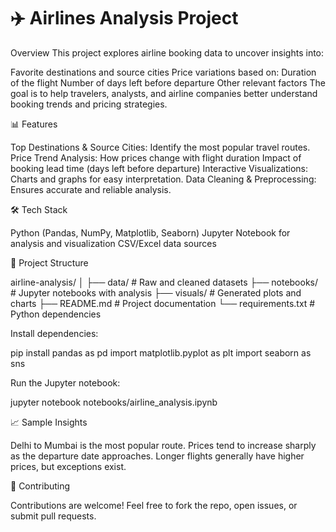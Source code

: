 
# ✈️ Airlines Analysis Project
Overview
This project explores airline booking data to uncover insights into:

Favorite destinations and source cities
Price variations based on:
Duration of the flight
Number of days left before departure
Other relevant factors
The goal is to help travelers, analysts, and airline companies better understand booking trends and pricing strategies.

📊 Features

Top Destinations & Source Cities: Identify the most popular travel routes.
Price Trend Analysis:
How prices change with flight duration
Impact of booking lead time (days left before departure)
Interactive Visualizations: Charts and graphs for easy interpretation.
Data Cleaning & Preprocessing: Ensures accurate and reliable analysis.

🛠️ Tech Stack

Python (Pandas, NumPy, Matplotlib, Seaborn)
Jupyter Notebook for analysis and visualization
CSV/Excel data sources


📁 Project Structure


airline-analysis/
│
├── data/                  # Raw and cleaned datasets
├── notebooks/             # Jupyter notebooks with analysis
├── visuals/               # Generated plots and charts
├── README.md              # Project documentation
└── requirements.txt       # Python dependencies


Install dependencies:

pip install pandas as pd
import matplotlib.pyplot as plt
import seaborn as sns


Run the Jupyter notebook:

jupyter notebook notebooks/airline_analysis.ipynb


📈 Sample Insights

Delhi to Mumbai is the most popular route.
Prices tend to increase sharply as the departure date approaches.
Longer flights generally have higher prices, but exceptions exist.


🤝 Contributing

Contributions are welcome! Feel free to fork the repo, open issues, or submit pull requests.
